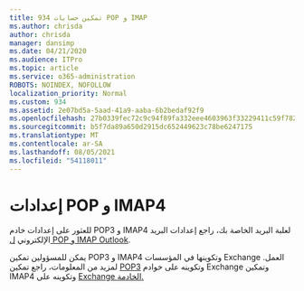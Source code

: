 ```yaml
---
title: 934 تمكين حسابات POP و IMAP
ms.author: chrisda
author: chrisda
manager: dansimp
ms.date: 04/21/2020
ms.audience: ITPro
ms.topic: article
ms.service: o365-administration
ROBOTS: NOINDEX, NOFOLLOW
localization_priority: Normal
ms.custom: 934
ms.assetid: 2e07bd5a-5aad-41a9-aaba-6b2bedaf92f9
ms.openlocfilehash: 27b0339fec72c9c94f89fa332eee4603963f33229411c59f78282b24e0c7f586
ms.sourcegitcommit: b5f7da89a650d2915dc652449623c78be6247175
ms.translationtype: MT
ms.contentlocale: ar-SA
ms.lasthandoff: 08/05/2021
ms.locfileid: "54118011"
---
```

# <a name="pop-and-imap4-settings"></a>إعدادات POP و IMAP4

للعثور على إعدادات خادم POP3 و IMAP4 لعلبة البريد الخاصة بك، راجع إعدادات البريد الإلكتروني [ل POP و IMAP Outlook](https://support.office.com/article/8361e398-8af4-4e97-b147-6c6c4ac95353.aspx).

يمكن للمسؤولين تمكين POP3 و IMAP4 وتكوينها في المؤسسات Exchange العمل. لمزيد من المعلومات، راجع تمكين [POP3](https://technet.microsoft.com/library/bb124934.aspx) وتكوينه على خوادم Exchange وتمكين IMAP4 وتكوينه على [Exchange الخادمة.](https://technet.microsoft.com/library/bb124489.aspx)
